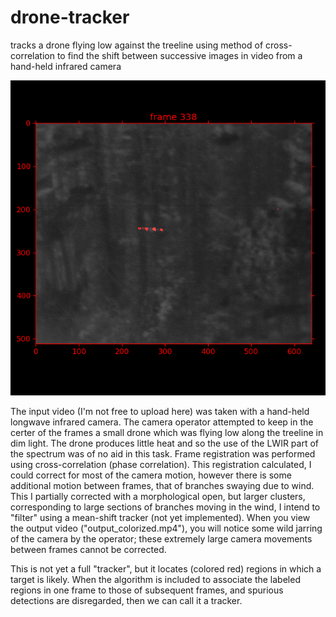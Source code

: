 # drone-tracker
tracks a drone flying low against the treeline using method of cross-correlation to find the shift between successive images in video from a hand-held infrared camera

![Alt text](drone.2.gif?raw=true "Output")

The input video (I'm not free to upload here) was taken with a hand-held longwave infrared camera. The camera operator attempted to keep in the certer of the frames a small drone which was flying low along the treeline in dim light. The drone produces little heat and so the use of the LWIR part of the spectrum was of no aid in this task. Frame registration was performed using cross-correlation (phase correlation). This registration calculated, I could correct for most of the camera motion, however there is some additional motion between frames, that of branches swaying due to wind. This I partially corrected with a morphological open, but larger clusters, corresponding to large sections of branches moving in the wind, I intend to "filter" using a mean-shift tracker (not yet implemented). When you view the output video ("output_colorized.mp4"), you will notice some wild jarring of the camera by the operator; these extremely large camera movements between frames cannot be corrected.

This is not yet a full "tracker", but it locates (colored red) regions in which a target is likely. When the algorithm is included to associate the labeled regions in one frame to those of subsequent frames, and spurious detections are disregarded, then we can call it a tracker.
